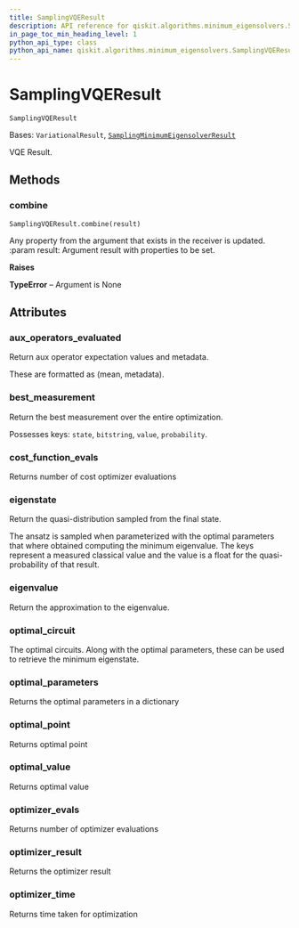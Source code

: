 ```yaml
---
title: SamplingVQEResult
description: API reference for qiskit.algorithms.minimum_eigensolvers.SamplingVQEResult
in_page_toc_min_heading_level: 1
python_api_type: class
python_api_name: qiskit.algorithms.minimum_eigensolvers.SamplingVQEResult
---
```


# SamplingVQEResult

<span id="qiskit.algorithms.minimum_eigensolvers.SamplingVQEResult" />

`SamplingVQEResult`

Bases: `VariationalResult`, [`SamplingMinimumEigensolverResult`](qiskit.algorithms.minimum_eigensolvers.SamplingMinimumEigensolverResult "qiskit.algorithms.minimum_eigensolvers.sampling_mes.SamplingMinimumEigensolverResult")

VQE Result.

## Methods

<span id="qiskit-algorithms-minimum-eigensolvers-samplingvqeresult-combine" />

### combine

<span id="qiskit.algorithms.minimum_eigensolvers.SamplingVQEResult.combine" />

`SamplingVQEResult.combine(result)`

Any property from the argument that exists in the receiver is updated. :param result: Argument result with properties to be set.

**Raises**

**TypeError** – Argument is None

## Attributes

<span id="qiskit.algorithms.minimum_eigensolvers.SamplingVQEResult.aux_operators_evaluated" />

### aux\_operators\_evaluated

Return aux operator expectation values and metadata.

These are formatted as (mean, metadata).

<span id="qiskit.algorithms.minimum_eigensolvers.SamplingVQEResult.best_measurement" />

### best\_measurement

Return the best measurement over the entire optimization.

Possesses keys: `state`, `bitstring`, `value`, `probability`.

<span id="qiskit.algorithms.minimum_eigensolvers.SamplingVQEResult.cost_function_evals" />

### cost\_function\_evals

Returns number of cost optimizer evaluations

<span id="qiskit.algorithms.minimum_eigensolvers.SamplingVQEResult.eigenstate" />

### eigenstate

Return the quasi-distribution sampled from the final state.

The ansatz is sampled when parameterized with the optimal parameters that where obtained computing the minimum eigenvalue. The keys represent a measured classical value and the value is a float for the quasi-probability of that result.

<span id="qiskit.algorithms.minimum_eigensolvers.SamplingVQEResult.eigenvalue" />

### eigenvalue

Return the approximation to the eigenvalue.

<span id="qiskit.algorithms.minimum_eigensolvers.SamplingVQEResult.optimal_circuit" />

### optimal\_circuit

The optimal circuits. Along with the optimal parameters, these can be used to retrieve the minimum eigenstate.

<span id="qiskit.algorithms.minimum_eigensolvers.SamplingVQEResult.optimal_parameters" />

### optimal\_parameters

Returns the optimal parameters in a dictionary

<span id="qiskit.algorithms.minimum_eigensolvers.SamplingVQEResult.optimal_point" />

### optimal\_point

Returns optimal point

<span id="qiskit.algorithms.minimum_eigensolvers.SamplingVQEResult.optimal_value" />

### optimal\_value

Returns optimal value

<span id="qiskit.algorithms.minimum_eigensolvers.SamplingVQEResult.optimizer_evals" />

### optimizer\_evals

Returns number of optimizer evaluations

<span id="qiskit.algorithms.minimum_eigensolvers.SamplingVQEResult.optimizer_result" />

### optimizer\_result

Returns the optimizer result

<span id="qiskit.algorithms.minimum_eigensolvers.SamplingVQEResult.optimizer_time" />

### optimizer\_time

Returns time taken for optimization


